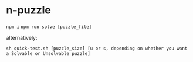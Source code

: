 # n-puzzle

`npm i`
`npm run solve [puzzle_file]`

alternatively:

`sh quick-test.sh [puzzle_size] [u or s, depending on whether you want a Solvable or Unsolvable puzzle]`
